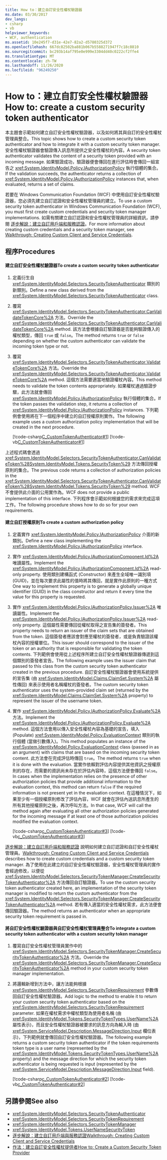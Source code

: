```yaml
---
title: How to：建立自訂安全性權杖驗證器
ms.date: 03/30/2017
dev_langs:
- csharp
- vb
helpviewer_keywords:
- WCF, authentication
ms.assetid: 10e245f7-d31e-42e7-82a2-d5780325d372
ms.openlocfilehash: 667dc82502ba881b067b5588271947f7c18c8810
ms.sourcegitcommit: bc293b14af795e0e999e3304dd40c0222cf2ffe4
ms.translationtype: MT
ms.contentlocale: zh-TW
ms.lasthandoff: 11/26/2020
ms.locfileid: "96249250"
---
```

# <a name="how-to-create-a-custom-security-token-authenticator"></a><span data-ttu-id="00ff2-102">How to：建立自訂安全性權杖驗證器</span><span class="sxs-lookup"><span data-stu-id="00ff2-102">How to: create a custom security token authenticator</span></span>

<span data-ttu-id="00ff2-103">本主題會示範如何建立自訂安全性權杖驗證器，以及如何將其與自訂的安全性權杖管理員整合。</span><span class="sxs-lookup"><span data-stu-id="00ff2-103">This topic shows how to create a custom security token authenticator and how to integrate it with a custom security token manager.</span></span> <span data-ttu-id="00ff2-104">安全性權杖驗證器會驗證傳入訊息所提供之安全性權杖的內容。</span><span class="sxs-lookup"><span data-stu-id="00ff2-104">A security token authenticator validates the content of a security token provided with an incoming message.</span></span> <span data-ttu-id="00ff2-105">如果驗證成功，驗證器便會傳回在進行評估時會傳回一組宣告之 <xref:System.IdentityModel.Policy.IAuthorizationPolicy> 執行個體的集合。</span><span class="sxs-lookup"><span data-stu-id="00ff2-105">If the validation succeeds, the authenticator returns a collection of <xref:System.IdentityModel.Policy.IAuthorizationPolicy> instances that, when evaluated, returns a set of claims.</span></span>  
  
 <span data-ttu-id="00ff2-106">若要在 Windows Communication Foundation (WCF) 中使用自訂安全性權杖驗證器，您必須先建立自訂認證和安全性權杖管理員的建立。</span><span class="sxs-lookup"><span data-stu-id="00ff2-106">To use a custom security token authenticator in Windows Communication Foundation (WCF), you must first create custom credentials and security token manager implementations.</span></span> <span data-ttu-id="00ff2-107">如需有關建立自訂認證和安全性權杖管理員的詳細資訊，請參閱 [逐步解說：建立自訂用戶端和服務認證](walkthrough-creating-custom-client-and-service-credentials.md)。</span><span class="sxs-lookup"><span data-stu-id="00ff2-107">For more information about creating custom credentials and a security token manager, see [Walkthrough: Creating Custom Client and Service Credentials](walkthrough-creating-custom-client-and-service-credentials.md).</span></span>
  
## <a name="procedures"></a><span data-ttu-id="00ff2-108">程序</span><span class="sxs-lookup"><span data-stu-id="00ff2-108">Procedures</span></span>  
  
#### <a name="to-create-a-custom-security-token-authenticator"></a><span data-ttu-id="00ff2-109">建立自訂安全性權杖驗證器</span><span class="sxs-lookup"><span data-stu-id="00ff2-109">To create a custom security token authenticator</span></span>  
  
1. <span data-ttu-id="00ff2-110">定義衍生自 <xref:System.IdentityModel.Selectors.SecurityTokenAuthenticator> 類別的新類別。</span><span class="sxs-lookup"><span data-stu-id="00ff2-110">Define a new class derived from the <xref:System.IdentityModel.Selectors.SecurityTokenAuthenticator> class.</span></span>  
  
2. <span data-ttu-id="00ff2-111">覆寫 <xref:System.IdentityModel.Selectors.SecurityTokenAuthenticator.CanValidateTokenCore%2A> 方法。</span><span class="sxs-lookup"><span data-stu-id="00ff2-111">Override the <xref:System.IdentityModel.Selectors.SecurityTokenAuthenticator.CanValidateTokenCore%2A> method.</span></span> <span data-ttu-id="00ff2-112">該方法會根據自訂驗證器是否能夠驗證傳入的權杖類型，傳回 `true` 或 `false`。</span><span class="sxs-lookup"><span data-stu-id="00ff2-112">The method returns `true` or `false` depending on whether the custom authenticator can validate the incoming token type or not.</span></span>  
  
3. <span data-ttu-id="00ff2-113">覆寫 <xref:System.IdentityModel.Selectors.SecurityTokenAuthenticator.ValidateTokenCore%2A> 方法。</span><span class="sxs-lookup"><span data-stu-id="00ff2-113">Override the <xref:System.IdentityModel.Selectors.SecurityTokenAuthenticator.ValidateTokenCore%2A> method.</span></span> <span data-ttu-id="00ff2-114">這個方法需要適當地驗證權杖內容。</span><span class="sxs-lookup"><span data-stu-id="00ff2-114">This method needs to validate the token contents appropriately.</span></span> <span data-ttu-id="00ff2-115">如果權杖通過驗證步驟，此方法就會傳回 <xref:System.IdentityModel.Policy.IAuthorizationPolicy> 執行個體的集合。</span><span class="sxs-lookup"><span data-stu-id="00ff2-115">If the token passes the validation step, it returns a collection of <xref:System.IdentityModel.Policy.IAuthorizationPolicy> instances.</span></span> <span data-ttu-id="00ff2-116">下列範例會使用將在下一個程序中建立的自訂授權原則實作。</span><span class="sxs-lookup"><span data-stu-id="00ff2-116">The following example uses a custom authorization policy implementation that will be created in the next procedure.</span></span>  
  
     [!code-csharp[C_CustomTokenAuthenticator#1](../../../../samples/snippets/csharp/VS_Snippets_CFX/c_customtokenauthenticator/cs/source.cs#1)]
     [!code-vb[C_CustomTokenAuthenticator#1](../../../../samples/snippets/visualbasic/VS_Snippets_CFX/c_customtokenauthenticator/vb/source.vb#1)]  
  
 <span data-ttu-id="00ff2-117">上述程式碼會透過 <xref:System.IdentityModel.Selectors.SecurityTokenAuthenticator.CanValidateToken%28System.IdentityModel.Tokens.SecurityToken%29> 方法傳回授權原則的集合。</span><span class="sxs-lookup"><span data-stu-id="00ff2-117">The previous code returns a collection of authorization policies in the <xref:System.IdentityModel.Selectors.SecurityTokenAuthenticator.CanValidateToken%28System.IdentityModel.Tokens.SecurityToken%29> method.</span></span> <span data-ttu-id="00ff2-118">WCF 不會提供此介面的公用實作為。</span><span class="sxs-lookup"><span data-stu-id="00ff2-118">WCF does not provide a public implementation of this interface.</span></span> <span data-ttu-id="00ff2-119">下列程序會示範如何根據您的需求來完成這項工作。</span><span class="sxs-lookup"><span data-stu-id="00ff2-119">The following procedure shows how to do so for your own requirements.</span></span>  
  
#### <a name="to-create-a-custom-authorization-policy"></a><span data-ttu-id="00ff2-120">建立自訂授權原則</span><span class="sxs-lookup"><span data-stu-id="00ff2-120">To create a custom authorization policy</span></span>  
  
1. <span data-ttu-id="00ff2-121">定義實作 <xref:System.IdentityModel.Policy.IAuthorizationPolicy> 介面的新類別。</span><span class="sxs-lookup"><span data-stu-id="00ff2-121">Define a new class implementing the <xref:System.IdentityModel.Policy.IAuthorizationPolicy> interface.</span></span>  
  
2. <span data-ttu-id="00ff2-122">實作 <xref:System.IdentityModel.Policy.IAuthorizationComponent.Id%2A> 唯讀屬性。</span><span class="sxs-lookup"><span data-stu-id="00ff2-122">Implement the <xref:System.IdentityModel.Policy.IAuthorizationComponent.Id%2A> read-only property.</span></span> <span data-ttu-id="00ff2-123">使用類別建構函式 (Constructor) 來產生全域唯一識別項 (GUID)，並在每次要求此屬性的值時將其傳回，就是實作此原則的一種方式</span><span class="sxs-lookup"><span data-stu-id="00ff2-123">One way to implement this property is to generate a globally unique identifier (GUID) in the class constructor and return it every time the value for this property is requested.</span></span>  
  
3. <span data-ttu-id="00ff2-124">實作 <xref:System.IdentityModel.Policy.IAuthorizationPolicy.Issuer%2A> 唯讀屬性。</span><span class="sxs-lookup"><span data-stu-id="00ff2-124">Implement the <xref:System.IdentityModel.Policy.IAuthorizationPolicy.Issuer%2A> read-only property.</span></span> <span data-ttu-id="00ff2-125">這個屬性需要傳回從權杖取得之宣告集的簽發者。</span><span class="sxs-lookup"><span data-stu-id="00ff2-125">This property needs to return an issuer of the claim sets that are obtained from the token.</span></span> <span data-ttu-id="00ff2-126">這個簽發者應該會對應至權杖的簽發者，或是負責驗證該權杖內容的授權單位。</span><span class="sxs-lookup"><span data-stu-id="00ff2-126">This issuer should correspond to the issuer of the token or an authority that is responsible for validating the token contents.</span></span> <span data-ttu-id="00ff2-127">下列範例會使用從上述程序所建立自訂安全性權杖驗證器傳遞到這個類別的簽發者宣告。</span><span class="sxs-lookup"><span data-stu-id="00ff2-127">The following example uses the issuer claim that passed to this class from the custom security token authenticator created in the previous procedure.</span></span> <span data-ttu-id="00ff2-128">自訂安全性權杖驗證器會使用系統提供的宣告集 (由 <xref:System.IdentityModel.Claims.ClaimSet.System%2A> 屬性傳回) 來表示使用者名稱權杖的簽發者。</span><span class="sxs-lookup"><span data-stu-id="00ff2-128">The custom security token authenticator uses the system-provided claim set (returned by the <xref:System.IdentityModel.Claims.ClaimSet.System%2A> property) to represent the issuer of the username token.</span></span>  
  
4. <span data-ttu-id="00ff2-129">實作 <xref:System.IdentityModel.Policy.IAuthorizationPolicy.Evaluate%2A> 方法。</span><span class="sxs-lookup"><span data-stu-id="00ff2-129">Implement the <xref:System.IdentityModel.Policy.IAuthorizationPolicy.Evaluate%2A> method.</span></span> <span data-ttu-id="00ff2-130">這個方法會用以傳入安全性權杖內容為基礎的宣告，填入 (Populate) <xref:System.IdentityModel.Policy.EvaluationContext> 類別的執行個體 (當做引數傳入)。</span><span class="sxs-lookup"><span data-stu-id="00ff2-130">This method populates an instance of the <xref:System.IdentityModel.Policy.EvaluationContext> class (passed in as an argument) with claims that are based on the incoming security token content.</span></span> <span data-ttu-id="00ff2-131">此方法會在完成評估時傳回 `true`。</span><span class="sxs-lookup"><span data-stu-id="00ff2-131">The method returns `true` when it is done with the evaluation.</span></span> <span data-ttu-id="00ff2-132">當實作依賴對評估內容提供其他資訊之授權原則的存在，而需要的資訊尚未存在於評估內容時，這個方法便會傳回 `false`。</span><span class="sxs-lookup"><span data-stu-id="00ff2-132">In cases when the implementation relies on the presence of other authorization policies that provide additional information to the evaluation context, this method can return `false` if the required information is not present yet in the evaluation context.</span></span> <span data-ttu-id="00ff2-133">在這種情況下，如果至少有一個授權原則修改了評估內容，WCF 就會在評估內送訊息所產生的所有其他授權原則之後，再次呼叫方法。</span><span class="sxs-lookup"><span data-stu-id="00ff2-133">In that case, WCF will call the method again after evaluating all other authorization policies generated for the incoming message if at least one of those authorization policies modified the evaluation context.</span></span>  
  
     [!code-csharp[c_CustomTokenAuthenticator#3](../../../../samples/snippets/csharp/VS_Snippets_CFX/c_customtokenauthenticator/cs/source.cs#3)]
     [!code-vb[c_CustomTokenAuthenticator#3](../../../../samples/snippets/visualbasic/VS_Snippets_CFX/c_customtokenauthenticator/vb/source.vb#3)]  

 <span data-ttu-id="00ff2-134">[逐步解說：建立自訂用戶端和服務認證](walkthrough-creating-custom-client-and-service-credentials.md) 說明如何建立自訂認證和自訂安全性權杖管理員。</span><span class="sxs-lookup"><span data-stu-id="00ff2-134">[Walkthrough: Creating Custom Client and Service Credentials](walkthrough-creating-custom-client-and-service-credentials.md) describes how to create custom credentials and a custom security token manager.</span></span> <span data-ttu-id="00ff2-135">為了使用在此建立的自訂安全性權杖驗證器，安全性權杖管理員的實作會經過修改，以便從 <xref:System.IdentityModel.Selectors.SecurityTokenManager.CreateSecurityTokenAuthenticator%2A> 方法傳回自訂驗證器。</span><span class="sxs-lookup"><span data-stu-id="00ff2-135">To use the custom security token authenticator created here, an implementation of the security token manager is modified to return the custom authenticator from the <xref:System.IdentityModel.Selectors.SecurityTokenManager.CreateSecurityTokenAuthenticator%2A> method.</span></span> <span data-ttu-id="00ff2-136">若有傳入適當的安全性權杖需求，此方法便會傳回驗證器。</span><span class="sxs-lookup"><span data-stu-id="00ff2-136">The method returns an authenticator when an appropriate security token requirement is passed in.</span></span>  
  
#### <a name="to-integrate-a-custom-security-token-authenticator-with-a-custom-security-token-manager"></a><span data-ttu-id="00ff2-137">將自訂安全性權杖驗證器與自訂安全性權杖管理員整合</span><span class="sxs-lookup"><span data-stu-id="00ff2-137">To integrate a custom security token authenticator with a custom security token manager</span></span>  
  
1. <span data-ttu-id="00ff2-138">覆寫自訂安全性權杖管理員實作中的 <xref:System.IdentityModel.Selectors.SecurityTokenManager.CreateSecurityTokenAuthenticator%2A> 方法。</span><span class="sxs-lookup"><span data-stu-id="00ff2-138">Override the <xref:System.IdentityModel.Selectors.SecurityTokenManager.CreateSecurityTokenAuthenticator%2A> method in your custom security token manager implementation.</span></span>  
  
2. <span data-ttu-id="00ff2-139">將邏輯新增到方法中，讓方法能夠根據 <xref:System.IdentityModel.Selectors.SecurityTokenRequirement> 參數傳回自訂安全性權杖驗證器。</span><span class="sxs-lookup"><span data-stu-id="00ff2-139">Add logic to the method to enable it to return your custom security token authenticator based on the <xref:System.IdentityModel.Selectors.SecurityTokenRequirement> parameter.</span></span> <span data-ttu-id="00ff2-140">如果在權杖需求中權杖類型為使用者名稱 (由 <xref:System.IdentityModel.Tokens.SecurityTokenTypes.UserName%2A> 屬性表示)，而且安全性權杖驗證器被要求的訊息方向為輸入時 (由 <xref:System.ServiceModel.Description.MessageDirection.Input> 欄位表示)，下列範例就會傳回自訂安全性權杖驗證器。</span><span class="sxs-lookup"><span data-stu-id="00ff2-140">The following example returns a custom security token authenticator if the token requirements token type is a user name (represented by the <xref:System.IdentityModel.Tokens.SecurityTokenTypes.UserName%2A> property) and the message direction for which the security token authenticator is being requested is input (represented by the <xref:System.ServiceModel.Description.MessageDirection.Input> field).</span></span>  
  
     [!code-csharp[c_CustomTokenAuthenticator#2](../../../../samples/snippets/csharp/VS_Snippets_CFX/c_customtokenauthenticator/cs/source.cs#2)]
     [!code-vb[c_CustomTokenAuthenticator#2](../../../../samples/snippets/visualbasic/VS_Snippets_CFX/c_customtokenauthenticator/vb/source.vb#2)]  

## <a name="see-also"></a><span data-ttu-id="00ff2-141">另請參閱</span><span class="sxs-lookup"><span data-stu-id="00ff2-141">See also</span></span>

- <xref:System.IdentityModel.Selectors.SecurityTokenAuthenticator>
- <xref:System.IdentityModel.Selectors.SecurityTokenRequirement>
- <xref:System.IdentityModel.Selectors.SecurityTokenManager>
- <xref:System.IdentityModel.Tokens.UserNameSecurityToken>
- [<span data-ttu-id="00ff2-142">逐步解說：建立自訂用戶端與服務認證</span><span class="sxs-lookup"><span data-stu-id="00ff2-142">Walkthrough: Creating Custom Client and Service Credentials</span></span>](walkthrough-creating-custom-client-and-service-credentials.md)
- [<span data-ttu-id="00ff2-143">作法：建立自訂安全性權杖提供者</span><span class="sxs-lookup"><span data-stu-id="00ff2-143">How to: Create a Custom Security Token Provider</span></span>](how-to-create-a-custom-security-token-provider.md)
